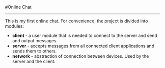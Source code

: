 #Online Chat
___
This is my first online chat.
For convenience, the project is divided into modules:
- __client__ - a user module that is needed to connect to the server and send and output messages.
- __server__ - accepts messages from all connected client applications and sends them to others.
- __network__ - abstraction of connection between devices. Used by the server and the client.